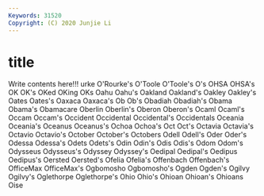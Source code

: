 ```yaml
---
Keywords: 31520
Copyright: (C) 2020 Junjie Li
---
```


# title

Write contents here!!!
urke 
O'Rourke's 
O'Toole 
O'Toole's
O's 
OHSA 
OHSA's 
OK 
OK's 
OKed 
OKing 
OKs 
Oahu 
Oahu's
Oakland 
Oakland's 
Oakley 
Oakley's 
Oates 
Oates's 
Oaxaca 
Oaxaca's 
Ob 
Ob's
Obadiah 
Obadiah's 
Obama 
Obama's 
Obamacare 
Oberlin 
Oberlin's 
Oberon 
Oberon's 
Ocaml
Ocaml's 
Occam 
Occam's 
Occident 
Occidental 
Occidental's 
Occidentals 
Oceania 
Oceania's 
Oceanus
Oceanus's 
Ochoa 
Ochoa's 
Oct 
Oct's 
Octavia 
Octavia's 
Octavio 
Octavio's 
October
October's 
Octobers 
Odell 
Odell's 
Oder 
Oder's 
Odessa 
Odessa's 
Odets 
Odets's
Odin 
Odin's 
Odis 
Odis's 
Odom 
Odom's 
Odysseus 
Odysseus's 
Odyssey 
Odyssey's
Oedipal 
Oedipal's 
Oedipus 
Oedipus's 
Oersted 
Oersted's 
Ofelia 
Ofelia's 
Offenbach 
Offenbach's
OfficeMax 
OfficeMax's 
Ogbomosho 
Ogbomosho's 
Ogden 
Ogden's 
Ogilvy 
Ogilvy's 
Oglethorpe 
Oglethorpe's
Ohio 
Ohio's 
Ohioan 
Ohioan's 
Ohioans 
Oise 
